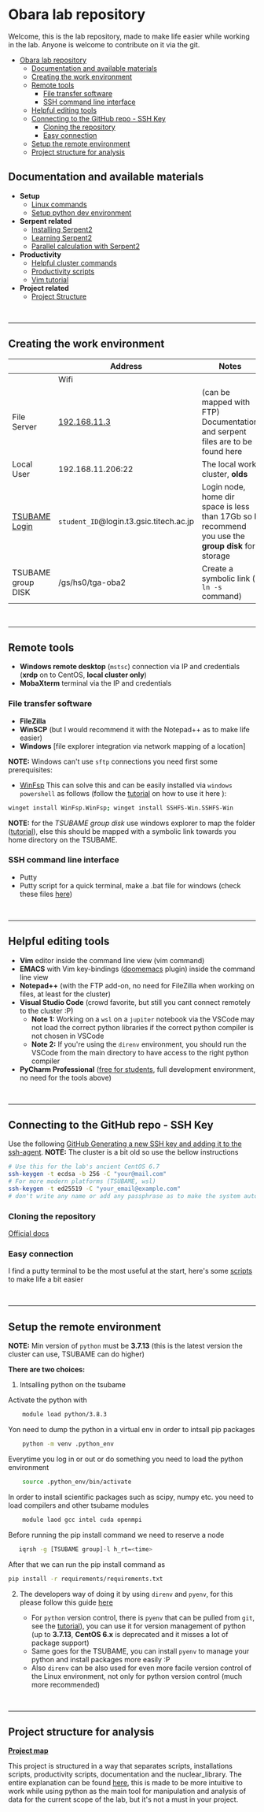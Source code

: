 # Obara lab repository

Welcome, this is the lab repository, made to make life easier while working in the lab. Anyone is welcome to contribute on it via the git. 

<!-- TOC -->

- [Obara lab repository](#obara-lab-repository)
  - [Documentation and available materials](#documentation-and-available-materials)
  - [Creating the work environment](#creating-the-work-environment)
  - [Remote tools](#remote-tools)
    - [File transfer software](#file-transfer-software)
    - [SSH command line interface](#ssh-command-line-interface)
  - [Helpful editing tools](#helpful-editing-tools)
  - [Connecting to the GitHub repo - SSH Key](#connecting-to-the-github-repo---ssh-key)
    - [Cloning the repository](#cloning-the-repository)
    - [Easy connection](#easy-connection)
  - [Setup the remote environment](#setup-the-remote-environment)
  - [Project structure for analysis](#project-structure-for-analysis)

<!-- /TOC -->

## Documentation and available materials

* **Setup**
  * [Linux commands](documentation/linux_commands.md)
  * [Setup python dev environment](documentation/setup_py_environment.md)
* **Serpent related**
  * [Installing Serpent2](installation_scripts)
  * [Learning Serpent2](documentation/learning_sss2.md)
  * [Parallel calculation with Serpent2](documentation/mpi_commands.md)
* **Productivity**
  * [Helpful cluster commands](documentation/cluster_commands.md)
  * [Productivity scripts](productivity_scripts)
  * [Vim tutorial](documentation/vim_commands.md)
* **Project related**
  * [Project Structure](documentation/structuring_and_workflow.md)

<br>

---

## Creating the work environment


|                                                                                   | Address                                 | Notes                                                                                  | user           |
| --------------------------------------------------------------------------------- | --------------------------------------- | -------------------------------------------------------------------------------------- | -------------- |
|                                                                                   | Wifi                                    |                                                                                        | obaralab       |
| File Server                                                                       | [192.168.11.3](ftp://192.168.11.3)      | (can be mapped with FTP)<br>Documentation and serpent files are to be found here       | -              |
| Local User                                                                        | 192.168.11.206:22                       | The local work cluster, **olds**                                                       | _student user_ |
| [TSUBAME Login](https://helpdesk.t3.gsic.titech.ac.jp/manuals/handbook.en/start/) | `student_ID`@login.t3.gsic.titech.ac.jp | Login node, home dir space is less than 17Gb so I recommend you use the **group disk** for storage | `student_ID`   |
| TSUBAME group DISK                                                                | /gs/hs0/tga-oba2                        | Create a symbolic link ( `ln -s` command)                                               |                |

<br>

---

## Remote tools

- **Windows remote desktop** (`mstsc`) connection via IP and credentials (**xrdp** on to CentOS, **local cluster only**)
- **MobaXterm** terminal via the IP and credentials

### File transfer software

- **FileZilla**
- **WinSCP** (but I would recommend it with the Notepad++ as to make life easier)
- **Windows** [file explorer integration via network mapping of a location]

**NOTE:** Windows can't use `sftp` connections you need first some prerequisites:
  - [WinFsp](https://github.com/winfsp/sshfs-win)
  This can solve this and can be easily installed via `windows powershell` as follows (follow the [tutorial](https://sftptogo.com/blog/how-to-map-sftp-as-a-windows-10-drive/)  on how to use it here ):
  ```sh
  winget install WinFsp.WinFsp; winget install SSHFS-Win.SSHFS-Win
  ```

**NOTE:** for the *TSUBAME group disk* use windows explorer to map the folder ([tutorial](https://helpdesk.t3.gsic.titech.ac.jp/manuals/handbook.en/storage/#highspeed)), else this should be mapped with a symbolic link towards you home directory on the TSUBAME.

### SSH command line interface

- Putty
- Putty script for a quick terminal, make a .bat file for windows (check these files [here](productivity_scripts/02_putty_terminal_script/README.md))

<br>

---

## Helpful editing tools

- **Vim** editor inside the command line view (vim command)
- **EMACS** with Vim key-bindings ([doomemacs](https://github.com/doomemacs/doomemacs) plugin) inside the command line view
- **Notepad++** (with the FTP add-on, no need for FileZilla when working on files, at least for the cluster)
- **Visual Studio Code** (crowd favorite, but still you cant connect remotely to the cluster :P)
  - **Note 1:** Working on a `wsl` on a `jupiter` notebook via the VSCode may not load the correct python libraries if the correct python compiler is not chosen in VSCode
  - **Note 2:** If you're using the `direnv` environment, you should run the VSCode from the main directory to have access to the right python compiler
- **PyCharm Professional** ([free for students](https://www.jetbrains.com/community/education/#students), full development environment, no need for the tools above)

<br>

---

## Connecting to the GitHub repo - SSH Key

Use the following [GitHub Generating a new SSH key and adding it to the ssh-agent](https://docs.github.com/en/enterprise-server@3.6/authentication/connecting-to-github-with-ssh/generating-a-new-ssh-key-and-adding-it-to-the-ssh-agent).
**NOTE:** The cluster is a bit old so use the bellow instructions
``` sh
# Use this for the lab's ancient CentOS 6.7 
ssh-keygen -t ecdsa -b 256 -C "your@mail.com"
# For more modern platforms (TSUBAME, wsl)
ssh-keygen -t ed25519 -C "your_email@example.com"
# don't write any name or add any passphrase as to make the system automaticaly pick it up
```

### Cloning the repository

[Official docs](https://docs.github.com/en/repositories/creating-and-managing-repositories/cloning-a-repository)

### Easy connection
I find a putty terminal to be the most useful at the start, here's some [scripts](productivity_scripts/02_putty_terminal_script) to make life a bit easier

<br>

---

## Setup the remote environment

**NOTE:** Min version of `python` must be **3.7.13** (this is the latest version the cluster can use, TSUBAME can do higher)

**There are two choices:**
  1. Intsalling python on the tsubame

   Activate the python with 
   ```sh
       module load python/3.8.3
   ```

   Yon need to dump the python in a virtual env in order to intsall pip packages
   ```sh
       python -m venv .python_env
   ```

   Everytime you log in or out or do something you need to load the python environment
   ```sh
       source .python_env/bin/activate
   ```
   In order to install scientific packages such as scipy, numpy etc. you need to load compilers and other tsubame modules
   ```sh
       module laod gcc intel cuda openmpi
   ```

   Before running the pip install command we need to reserve a node
   ```sh
      iqrsh -g [TSUBAME group]-l h_rt=<time>
   ```

   After that we can run the pip install command as
   ```sh
   pip install -r requirements/requirements.txt 
   ```

  2. The developers way of doing it by using `direnv` and `pyenv`, for this please follow this guide [here](documentation/setup_py_environment)

     - For `python` version control, there is `pyenv` that can be pulled from  `git`, see the [tutorial](https://github.com/pyenv/pyenv#installation)), you can use it for version management of python (up to **3.7.13**, **CentOS 6.x** is deprecated and it misses a lot of package support)
     - Same goes for the TSUBAME, you can install `pyenv` to manage your python and install packages more easily :P
     - Also `direnv` can be also used for even more facile version control of the Linux environment, not only for python version control (much more recommended)

<br>

---

## Project structure for analysis

**[Project map](documentation/structuring_and_workflow.md)**

This project is structured in a way that separates scripts, installations scripts, productivity scripts, documentation and the nuclear_library.
The entire explanation can be found [here](documentation/structuring_and_workflow.md), this is made to be more intuitive to work while using python as the main tool for manipulation and analysis of data for the current scope of the lab, but it's not a must in your project. 


